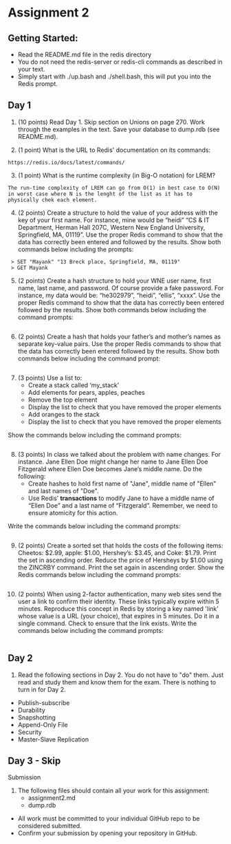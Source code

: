 # Assignment 2


## Getting Started:
  * Read the README.md file in the redis directory
  * You do not need the redis-server or redis-cli commands as described in your text.
  * Simply start with ./up.bash and ./shell.bash, this will put you into the Redis prompt.

## Day 1
1. (10 points) Read Day 1. Skip section on Unions on page 270. Work through the examples in the text. Save your database to dump.rdb (see README.md).

2. (1 point) What is the URL to Redis' documentation on its commands:
```
https://redis.io/docs/latest/commands/
```

3. (1 point) What is the runtime complexity (in Big-O notation) for LREM?
```
The run-time complexity of LREM can go from O(1) in best case to O(N) in worst case where N is the lenght of the list as it has to physically chek each element.
```

4. (2 points) Create a structure to hold the value of your address with the key of your first name. For instance, mine would be “heidi”  “CS & IT Department, Herman Hall 207C, Western New England University, Springfield, MA, 01119”. Use the proper Redis command to show that the data has correctly been entered and followed by the results. Show both commands below including the prompts:
```
 > SET "Mayank" "13 Breck place, Springfield, MA, 01119"
 > GET Mayank
```

5. (2 points) Create a hash structure to hold your WNE user name, first name, last name, and password. Of course provide a fake password. For instance, my data would be: “he302979”, “heidi”, “ellis”, “xxxx”.  Use the proper Redis command to show that the data has correctly been entered followed by the results. Show both commands below including the command prompts:

```

```

6. (2 points) Create a hash that holds your father’s and mother’s names as separate key-value pairs. Use the proper Redis commands to show that the data has correctly been entered followed by the results. Show both commands below including the command prompt:
```

```

7. (3 points) Use a list to:
    * Create a stack called ‘my_stack’
    * Add elements for pears, apples, peaches
    * Remove the top element
    * Display the list to check that you have removed the proper elements
    * Add oranges to the stack
    * Display the list to check that you have removed the proper elements

Show the commands below including the command prompts:
```

```

8.  (3 points)  In class we talked about the problem with name changes. For instance. Jane Ellen Doe might change her name to Jane Ellen Doe Fitzgerald where Ellen Doe becomes Jane’s middle name. Do the following:
    * Create hashes to hold first name of "Jane", middle name of "Ellen" and last names of "Doe".
    * Use Redis’ **transactions** to modify Jane to have a middle name of “Ellen Doe” and a last name of “Fitzgerald”. Remember, we need to ensure atomicity for this action.

Write the commands below including the command prompts:

```

```

9. (2 points) Create a sorted set that holds the costs of the following items:  Cheetos: $2.99, apple: $1.00, Hershey’s: $3.45, and Coke: $1.79.  Print the set in ascending order.  Reduce the price of Hersheys by $1.00 using the ZINCRBY command. Print the set again in ascending order. Show the Redis commands below including the command prompts:
```

```

10. (2 points) When using 2-factor authentication, many web sites send the user a link to confirm their identity. These links typically expire within 5 minutes. Reproduce this concept in Redis by storing a key named 'link' whose value is a URL (your choice), that expires in 5 minutes. Do it in a single command. Check to ensure that the link exists. Write the commands below including the command prompts:
```

```

## Day 2

1. Read the following sections in Day 2. You do not have to "do" them. Just read and study them and know them for the exam. There is nothing to turn in for Day 2.

* Publish-subscribe
* Durability
* Snapshotting
* Append-Only File
* Security
* Master-Slave Replication

## Day 3 - Skip

Submission
1. The following files should contain all your work for this assignment:
    * assignment2.md
    * dump.rdb

 * All work must be committed to your individual GitHub repo to be considered submitted.
 * Confirm your submission by opening your repository in GitHub.
